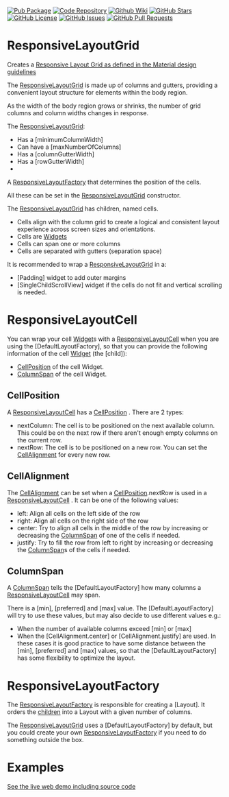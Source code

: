[//]: # (This file was generated from: doc/template/README.mdt using the documentation_builder package on: 2022-06-20 21:01:14.403816.)
<a id='doc-template-badges-mdt'></a>[![Pub Package](https://img.shields.io/pub/v/responsive_layout_grid)](https://pub.dev/packages/responsive_layout_grid)
[![Code Repository](https://img.shields.io/badge/repository-git%20hub-informational)](https://github.com/domain-centric/responsive_layout_grid)
[![Github Wiki](https://img.shields.io/badge/documentation-wiki-informational)](https://github.com/domain-centric/responsive_layout_grid/wiki)
[![GitHub Stars](https://img.shields.io/github/stars/domain-centric/responsive_layout_grid)](https://github.com/domain-centric/responsive_layout_grid/stargazers)
[![GitHub License](https://img.shields.io/badge/license-MIT-informational)](https://github.com/domain-centric/responsive_layout_grid/blob/main/LICENSE)
[![GitHub Issues](https://img.shields.io/github/issues/domain-centric/responsive_layout_grid)](https://github.com/domain-centric/responsive_layout_grid/issues)
[![GitHub Pull Requests](https://img.shields.io/github/issues-pr/domain-centric/responsive_layout_grid)](https://github.com/domain-centric/responsive_layout_grid/pulls)

<a id='doc-template-01-responsivelayoutgrid-mdt'></a><a id='responsivelayoutgrid'></a>
# ResponsiveLayoutGrid

Creates
a [Responsive Layout Grid as defined in the Material design guidelines](https://m3.material.io/foundations/adaptive-design/large-screens)

The [ResponsiveLayoutGrid](https://github.com/domain-centric/responsive_layout_grid/wiki/01-ResponsiveLayoutGrid#responsivelayoutgrid)
is made up of columns and gutters, providing a convenient layout structure for elements within the
body region.

As the width of the body region grows or shrinks, the number of grid columns and column widths
changes in response.

The [ResponsiveLayoutGrid](https://github.com/domain-centric/responsive_layout_grid/wiki/01-ResponsiveLayoutGrid#responsivelayoutgrid):

* Has a [minimumColumnWidth]
* Can have a [maxNumberOfColumns]
* Has a [columnGutterWidth]
* Has a [rowGutterWidth]
*
A [ResponsiveLayoutFactory](https://github.com/domain-centric/responsive_layout_grid/wiki/01-ResponsiveLayoutGrid#responsivelayoutfactory)
that determines the position of the cells.

All these can be set in
the [ResponsiveLayoutGrid](https://github.com/domain-centric/responsive_layout_grid/wiki/01-ResponsiveLayoutGrid#responsivelayoutgrid)
constructor.

The [ResponsiveLayoutGrid](https://github.com/domain-centric/responsive_layout_grid/wiki/01-ResponsiveLayoutGrid#responsivelayoutgrid)
has children, named cells.

* Cells align with the column grid to create a logical and consistent layout experience across
  screen sizes and orientations.
* Cells are [Widgets](https://docs.flutter.dev/development/ui/widgets-intro)
* Cells can span one or more columns
* Cells are separated with gutters (separation space)

It is recommended to wrap
a [ResponsiveLayoutGrid](https://github.com/domain-centric/responsive_layout_grid/wiki/01-ResponsiveLayoutGrid#responsivelayoutgrid)
in a:

* [Padding] widget to add outer margins
* [SingleChildScrollView] widget if the cells do not fit and vertical scrolling is needed.

<a id='responsivelayoutcell'></a>

# ResponsiveLayoutCell

You can wrap your cell [Widget](https://docs.flutter.dev/development/ui/widgets-intro)s
with
a [ResponsiveLayoutCell](https://github.com/domain-centric/responsive_layout_grid/wiki/01-ResponsiveLayoutGrid#responsivelayoutcell)
when you are using the [DefaultLayoutFactory], so that you can provide the following information of
the cell [Widget](https://docs.flutter.dev/development/ui/widgets-intro)
(the [child]):

* [CellPosition](https://github.com/domain-centric/responsive_layout_grid/wiki/01-ResponsiveLayoutGrid#cellposition)
  of the cell Widget.
* [ColumnSpan](https://github.com/domain-centric/responsive_layout_grid/wiki/01-ResponsiveLayoutGrid#columnspan)
  of the cell Widget.

<a id='cellposition'></a>

## CellPosition

A [ResponsiveLayoutCell](https://github.com/domain-centric/responsive_layout_grid/wiki/01-ResponsiveLayoutGrid#responsivelayoutcell)
has
a [CellPosition](https://github.com/domain-centric/responsive_layout_grid/wiki/01-ResponsiveLayoutGrid#cellposition)
. There are 2 types:

* nextColumn: The cell is to be positioned on the next available column. This could be on the next
  row if there aren't enough empty columns on the current row.
* nextRow: The cell is to be positioned on a new row. You can set
  the [CellAlignment](https://github.com/domain-centric/responsive_layout_grid/wiki/01-ResponsiveLayoutGrid#cellalignment)
  for every new row.

<a id='cellalignment'></a>

## CellAlignment

The [CellAlignment](https://github.com/domain-centric/responsive_layout_grid/wiki/01-ResponsiveLayoutGrid#cellalignment)
can be set when
a [CellPosition](https://github.com/domain-centric/responsive_layout_grid/wiki/01-ResponsiveLayoutGrid#cellposition).nextRow
is used in a
[ResponsiveLayoutCell](https://github.com/domain-centric/responsive_layout_grid/wiki/01-ResponsiveLayoutGrid#responsivelayoutcell)
. It can be one of the following values:

* left: Align all cells on the left side of the row
* right: Align all cells on the right side of the row
* center: Try to align all cells in the middle of the row by increasing or decreasing
  the [ColumnSpan](https://github.com/domain-centric/responsive_layout_grid/wiki/01-ResponsiveLayoutGrid#columnspan)
  of one of the cells if needed.
* justify: Try to fill the row from left to right by increasing or decreasing
  the [ColumnSpan](https://github.com/domain-centric/responsive_layout_grid/wiki/01-ResponsiveLayoutGrid#columnspan)s
  of the cells if needed.

<a id='columnspan'></a>

## ColumnSpan

A [ColumnSpan](https://github.com/domain-centric/responsive_layout_grid/wiki/01-ResponsiveLayoutGrid#columnspan)
tells the [DefaultLayoutFactory] how many columns a
[ResponsiveLayoutCell](https://github.com/domain-centric/responsive_layout_grid/wiki/01-ResponsiveLayoutGrid#responsivelayoutcell)
may span.

There is a [min], [preferred] and [max] value. The [DefaultLayoutFactory]
will try to use these values, but may also decide to use different values e.g.:

* When the number of available columns exceed [min] or [max]
* When the [CellAlignment.center] or [CellAlignment.justify] are used. In these cases it is good
  practice to have some distance between the
  [min], [preferred] and [max] values, so that the [DefaultLayoutFactory]
  has some flexibility to optimize the layout.


<a id='responsivelayoutfactory'></a>
# ResponsiveLayoutFactory

The [ResponsiveLayoutFactory](https://github.com/domain-centric/responsive_layout_grid/wiki/01-ResponsiveLayoutGrid#responsivelayoutfactory)
is responsible for creating a [Layout]. It orders the [children](https://pub.dev/packages/children)
into a Layout with a given number of columns.

The [ResponsiveLayoutGrid](https://github.com/domain-centric/responsive_layout_grid/wiki/01-ResponsiveLayoutGrid#responsivelayoutgrid)
uses a [DefaultLayoutFactory] by default, but you could create your
own [ResponsiveLayoutFactory](https://github.com/domain-centric/responsive_layout_grid/wiki/01-ResponsiveLayoutGrid#responsivelayoutfactory)
if you need to do something outside the box.

<a id='examples'></a>
# Examples
[See the live web demo including source code](http:%5C%5CTODO)